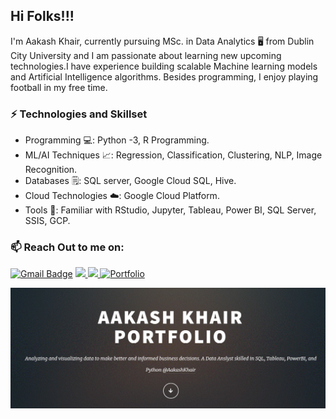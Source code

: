 ## Hi Folks!!!

I'm Aakash Khair, currently pursuing MSc. in Data Analytics 🖥️ from Dublin City University and I am passionate about learning new upcoming technologies.I have experience building scalable Machine learning models and Artificial Intelligence algorithms. Besides programming, I enjoy playing football in my free time.

### ⚡ Technologies and Skillset
- Programming 💻: Python -3, R Programming.
- ML/AI Techniques 📈: Regression, Classification, Clustering, NLP, Image Recognition.  
- Databases 🗒️: SQL server, Google Cloud SQL, Hive.
- Cloud Technologies ☁️: Google Cloud Platform.
- Tools 🔧: Familiar with RStudio, Jupyter, Tableau, Power BI, SQL Server, SSIS, GCP.

### 📫 Reach Out to me on:

[![Gmail Badge](https://img.shields.io/badge/Gmail-D14836?style=for-the-badge&logo=gmail&logoColor=white&link=mailto:aakashkhair09@gmail.com)](mailto:aakashkhair09@gmail.com)
<a href="https://www.linkedin.com/in/aakash-khair/">
 <img src="https://img.shields.io/badge/linkedin-%230077B5.svg?&style=for-the-badge&logo=linkedin&logoColor=white"/>
</a>
<a href="https://github.com/AakashKhairDA">
 <img src="https://img.shields.io/badge/GitHub-100000?style=for-the-badge&logo=github&logoColor=white"/>
</a>
<a href="https://aakashkhairda.github.io/">
![Portfolio](https://img.shields.io/badge/Portfolio-%23000000.svg?style=for-the-badge&logo=firefox&logoColor=#FF7139)
</a>

![](Portfolio.gif)
